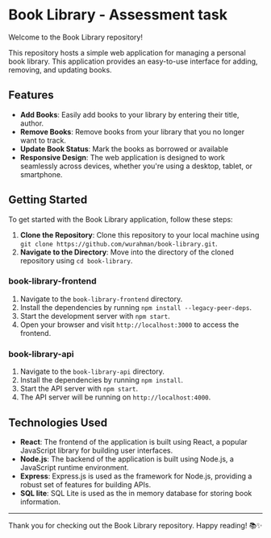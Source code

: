 # Book Library - Assessment task

Welcome to the Book Library repository!

This repository hosts a simple web application for managing a personal book library. This application provides an easy-to-use interface for adding, removing, and updating books.

## Features

- **Add Books**: Easily add books to your library by entering their title, author.
- **Remove Books**: Remove books from your library that you no longer want to track.
- **Update Book Status**: Mark the books as borrowed or available
- **Responsive Design**: The web application is designed to work seamlessly across devices, whether you're using a desktop, tablet, or smartphone.

## Getting Started

To get started with the Book Library application, follow these steps:

1. **Clone the Repository**: Clone this repository to your local machine using `git clone https://github.com/wurahman/book-library.git`.
2. **Navigate to the Directory**: Move into the directory of the cloned repository using `cd book-library`.

### book-library-frontend

1. Navigate to the `book-library-frontend` directory.
2. Install the dependencies by running `npm install --legacy-peer-deps`.
3. Start the development server with `npm start`.
4. Open your browser and visit `http://localhost:3000` to access the frontend.

### book-library-api

1. Navigate to the `book-library-api` directory.
2. Install the dependencies by running `npm install`.
3. Start the API server with `npm start`.
4. The API server will be running on `http://localhost:4000`.

## Technologies Used

- **React**: The frontend of the application is built using React, a popular JavaScript library for building user interfaces.
- **Node.js**: The backend of the application is built using Node.js, a JavaScript runtime environment.
- **Express**: Express.js is used as the framework for Node.js, providing a robust set of features for building APIs.
- **SQL lite**: SQL Lite is used as the in memory database for storing book information.

---

Thank you for checking out the Book Library repository. Happy reading! 📚✨
